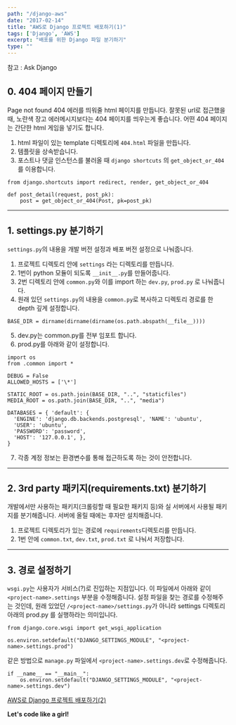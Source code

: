 ```yaml
---
path: "/django-aws"
date: "2017-02-14"
title: "AWS로 Django 프로젝트 배포하기(1)"
tags: ['Django', 'AWS']
excerpt: "배포를 위한 Django 파일 분기하기"
type: ""
---
```


참고 : Ask Django

## 0. 404 페이지 만들기

Page not found 404 에러를 띄워줄 html 페이지를 만듭니다. 잘못된 url로 접근했을 때, 노란색 장고 에러메시지보다는 404 페이지를 띄우는게 좋습니다. 어떤 404 페이지는 간단한 html 게임을 넣기도 합니다.

1. html 파일이 있는 template 디렉토리에 `404.html` 파일을 만듭니다.
2. 템플릿을 상속받습니다.
3. 포스트나 댓글 인스턴스를 불러올 때 `django shortcuts` 의 `get_object_or_404`를 이용합니다.

```
from django.shortcuts import redirect, render, get_object_or_404

def post_detail(request, post_pk):
    post = get_object_or_404(Post, pk=post_pk)
```

---

## 1. settings.py 분기하기
`settings.py`의 내용을 개발 버전 설정과 배포 버전 설정으로 나눠줍니다.

1. 프로젝트 디렉토리 안에 `settings` 라는 디렉토리를 만듭니다.
2. 1번이 python 모듈이 되도록 `__init__.py`를 만들어줍니다.
3. 2번 디렉토리 안에 `common.py`와 이를 import 하는 `dev.py`, `prod.py` 로 나눠줍니다.
4. 원래 있던 `settings.py`의 내용을 `common.py`로 복사하고 디렉토리 경로를 한 depth 깊게 설정합니다.
```
BASE_DIR = dirname(dirname(dirname(os.path.abspath(__file__))))
```
5. dev.py는 common.py를 전부 임포트 합니다.
6. prod.py를 아래와 같이 설정합니다.

```
import os
from .common import *

DEBUG = False
ALLOWED_HOSTS = ['\*']

STATIC_ROOT = os.path.join(BASE_DIR, "..", "staticfiles")
MEDIA_ROOT = os.path.join(BASE_DIR, "..", "media")

DATABASES = { 'default': {
  'ENGINE': 'django.db.backends.postgresql', 'NAME': 'ubuntu',
  'USER': 'ubuntu',
  'PASSWORD': 'password',
  'HOST': '127.0.0.1', },
}
```

7. 각종 계정 정보는 환경변수를 통해 접근하도록 하는 것이 안전합니다.

---

## 2. 3rd party 패키지(requirements.txt) 분기하기

개발에서만 사용하는 패키지(크롤링할 때 필요한 패키지 등)와 실 서버에서 사용될 패키지를 분기해줍니다. 서버에 올릴 때에는 후자만 설치해줍니다.

1. 프로젝트 디렉토리가 있는 경로에 `requirements`디렉토리를 만듭니다.
2. 1번 안에 `common.txt`, `dev.txt`, `prod.txt` 로 나눠서 저장합니다.

---

## 3. 경로 설정하기
`wsgi.py`는 사용자가 서비스(?)로 진입하는 지점입니다. 이 파일에서 아래와 같이 `<project-name>.settings` 부분을 수정해줍니다. 설정 파일을 찾는 경로를 수정해주는 것인데, 원래 있었던 `/<project-name>/settings.py`가 아니라 settings 디렉토리 아래의 prod.py 를 실행하라는 의미입니다.

```
from django.core.wsgi import get_wsgi_application

os.environ.setdefault("DJANGO_SETTINGS_MODULE", "<project-name>.settings.prod")
```

같은 방법으로 `manage.py` 파일에서 `<project-name>.settings.dev`로 수정해줍니다.

```
if __name__ == "__main__":
    os.environ.setdefault("DJANGO_SETTINGS_MODULE", "<project-name>.settings.dev")
```

[AWS로 Django 프로젝트 배포하기(2)](/aws-deploy)

__Let's code like a girl!__
